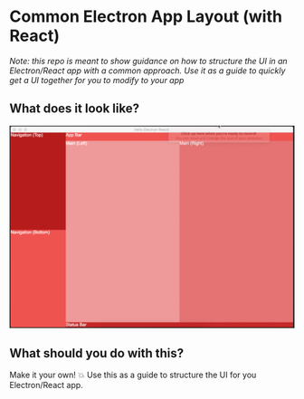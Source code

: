 # Common Electron App Layout (with React)

*Note: this repo is meant to show guidance on how to structure the UI in an Electron/React app with a common approach.  Use it as a guide to quickly get a UI together for you to modify to your app*

## What does it look like?

![demo](demo.gif)

## What should you do with this?

Make it your own! :boom: Use this as a guide to structure the UI for you Electron/React app.
